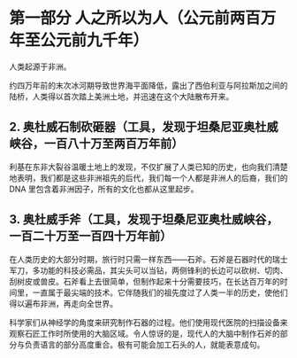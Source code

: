# 第一部分 人之所以为人（公元前两百万年至公元前九千年）

人类起源于非洲。

约四万年前的末次冰河期导致世界海平面降低，露出了西伯利亚与阿拉斯加之间的陆桥，人类得以首次踏上美洲土地，并迅速在这个大陆散布开来。

## 2. 奥杜威石制砍砸器（工具，发现于坦桑尼亚奥杜威峡谷，一百八十万至两百万年前）

利基在东非大裂谷温暖土地上的发现，不仅扩展了人类已知的历史，也向我们清楚地表明，我们都是这些非洲祖先的后代，我们每一个人都是非洲人的后裔，我们的 DNA 里包含着非洲因子，所有的文化也都从这里起步。

## 3. 奥杜威手斧（工具，发现于坦桑尼亚奥杜威峡谷，一百二十万至一百四十万年前）

在人类历史的大部分时期，旅行时只需一样东西——石斧。石斧是石器时代的瑞士军刀，多功能的科技必需品，其尖头可以当钻，两侧锋利的长边可以砍树、切肉、刮树皮或兽皮。石斧看上去很简单，但制作起来十分需要技巧，在长达百万年的时间里，一直属于最尖端的技术。它伴随我们的祖先度过了人类一半的历史，使他们得以遍布非洲，再走向全世界。

科学家们从神经学的角度来研究制作石器的过程。他们使用现代医院的扫描设备来观察石匠工作时所使用的大脑区域。令人惊讶的是，现代人的大脑中制作石斧的部分与负责语言的部分高度重合。极有可能会加工石头的人，就能表意成句。